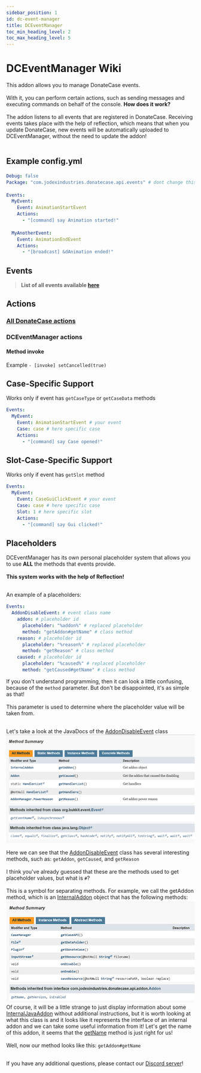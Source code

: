 ```yaml
---
sidebar_position: 1
id: dc-event-manager
title: DCEventManager
toc_min_heading_level: 2
toc_max_heading_level: 5
---
```


# DCEventManager Wiki
This addon allows you to manage DonateCase events.<br></br>
With it, you can perform certain actions, such as sending messages and executing commands on behalf of the console.
**How does it work?<br></br>**
The addon listens to all events that are registered in DonateCase.
Receiving events takes place with the help of reflection, which means that when you update DonateCase, new events will be automatically uploaded to DCEventManager, without the need to update the addon! <br></br>
## Example config.yml
```yml
Debug: false
Package: "com.jodexindustries.donatecase.api.events" # dont change this

Events:
  MyEvent:
    Event: AnimationStartEvent
    Actions:
      - "[command] say Animation started!"

  MyAnotherEvent:
    Event: AnimationEndEvent
    Actions:
      - "[broadcast] &dAnimation ended!"
```

## Events
> **List of all events available [here](https://repo.jodexindustries.xyz/javadoc/releases/com/jodexindustries/donatecase/DonateCaseAPI/2.2.5.7/raw/com/jodexindustries/donatecase/api/events/package-summary.html)**

## Actions
### [All DonateCase actions](../items-settings#actions)
### DCEventManager actions
#### Method invoke
Example
`- [invoke] setCancelled(true)`

## Case-Specific Support
Works only if event has `getCaseType` or `getCaseData` methods
```yaml
Events:
  MyEvent:
    Event: AnimationStartEvent # your event
    Case: case # here specific case
    Actions:
      - "[command] say Case opened!"
```

## Slot-Case-Specific Support
Works only if event has `getSlot` method
```yaml
Events:
  MyEvent:
    Event: CaseGuiClickEvent # your event
    Case: case # here specific case
    Slot: 1 # here specific slot
    Actions:
      - "[command] say Gui clicked!"
```

## Placeholders
DCEventManager has its own personal placeholder system that allows you to use **ALL** the methods that events provide.<br></br>
**This system works with the help of Reflection!**<br></br>

An example of a placeholders:
```yaml
Events:
  AddonDisableEvent: # event class name
    addon: # placeholder id
      placeholder: "%addon%" # replaced placeholder
      method: "getAddon#getName" # class method
    reason: # placeholder id
      placeholder: "%reason%" # replaced placeholder
      method: "getReason" # class method
    caused: # placeholder id
      placeholder: "%caused%" # replaced placeholder
      method: "getCaused#getName" # class method
```

If you don't understand programming, then it can look a little confusing, because of the `method` parameter.
But don't be disappointed, it's as simple as that! <br></br>
This parameter is used to determine where the placeholder value will be taken from. <br></br>

Let's take a look at the JavaDocs of the [AddonDisableEvent](https://repo.jodexindustries.xyz/javadoc/releases/com/jodexindustries/donatecase/DonateCaseAPI/2.2.5.7/raw/com/jodexindustries/donatecase/api/events/AddonDisableEvent.html#method-summary) class
![img.png](../../assets/jd.png)

Here we can see that the [AddonDisableEvent](https://repo.jodexindustries.xyz/javadoc/releases/com/jodexindustries/donatecase/DonateCaseAPI/2.2.5.7/raw/com/jodexindustries/donatecase/api/addon/internal/InternalAddon.html#method-summary) class has several interesting methods, such as: `getAddon`, `getCaused`, and `getReason` <br></br>
I think you've already guessed that these are the methods used to get placeholder values, but what is `#`? <br></br>
This is a symbol for separating methods. For example, we call the getAddon method, which is an [InternalAddon](https://repo.jodexindustries.xyz/javadoc/releases/com/jodexindustries/donatecase/DonateCaseAPI/2.2.5.7/raw/com/jodexindustries/donatecase/api/addon/internal/InternalAddon.html#method-summary) object that has the following methods:
![img.png](../../assets/addon.png)
Of course, it will be a little strange to just display information about some [InternalJavaAddon](https://repo.jodexindustries.xyz/javadoc/releases/com/jodexindustries/donatecase/DonateCaseAPI/2.2.5.7/raw/com/jodexindustries/donatecase/api/addon/internal/InternalAddon.html#method-summary) without additional instructions, but it is worth looking at what this class is and it looks like it represents the interface of an internal addon and we can take some useful information from it! Let's get the name of this addon, it seems that the [getName](https://repo.jodexindustries.xyz/javadoc/releases/com/jodexindustries/donatecase/DonateCaseAPI/2.2.5.7/raw/com/jodexindustries/donatecase/api/addon/Addon.html#getName()) method is just right for us! <br></br>
Well, now our method looks like this: `getAddon#getName`<br></br>

If you have any additional questions, please contact our [Discord server](https://discord.gg/2syNtcKcgR)!